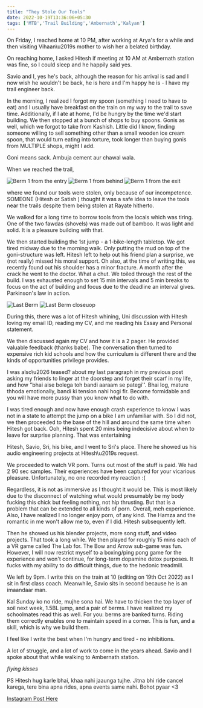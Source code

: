 ```yaml
---
title: "They Stole Our Tools"
date: 2022-10-19T13:36:06+05:30
tags: ['MTB','Trail Building','Ambernath','Kalyan']
---
```

On Friday, I reached home at 10 PM, after working at Arya's for a while and then visiting Vihaan\u2019s mother to wish her a belated birthday.

On reaching home, I asked Hitesh if meeting at 10 AM at Ambernath station was fine, so I could sleep and he happily said yes.

Savio and I, yes he's back, although the reason for his arrival is sad and I now wish he wouldn't be back, he is here and I'm happy he is - I have my trail engineer back.

In the morning, I realized I forgot my spoon (something I need to have to eat) and I usually have breakfast on the train on my way to the trail to save time. Additionally, if I ate at home, I'd be hungry by the time we'd start building. We then stopped at a bunch of shops to buy spoons. Gonis as well, which we forgot to take from Kashish. Little did I know, finding someone willing to sell something other than a small wooden ice cream spoon, that would turn eating into torture, took longer than buying gonis from MULTIPLE shops, might I add.

Goni means sack. Ambuja cement aur chawal wala.

When we reached the trail,

![Berm 1 from the entry](/images/15oct2022/1.avif)
![Berm 1 from behind](/images/15oct2022/2.avif)
![Berm 1 from the exit](/images/15oct2022/3.avif)

where we found our tools were stolen, only because of our incompetence. SOMEONE (Hitesh or Satish ) thought it was a safe idea to leave the tools near the trails despite them being stolen at Rayate hitherto.

We walked for a long time to borrow tools from the locals which was tiring. One of the two fawdas (shovels) was made out of bamboo. It was light and solid. It is a pleasure building with that.

We then started building the 1st jump - a 1-bike-length tabletop. We got tired midway due to the morning walk. Only putting the mud on top of the goni-structure was left. Hitesh left to help out his friend plan a surprise, we (not really) missed his moral support. Oh also, at the time of writing this, we recently found out his shoulder has a minor fracture. A month after the crack he went to the doctor. What a chut. We toiled through the rest of the build. I was exhausted enough to set 15 min intervals and 5 min breaks to focus on the act of building and focus due to the deadline an interval gives. Parkinson's law in action.

![Last Berm](/images/15oct2022/4.avif)
![Last Berm closeuop](/images/15oct2022/5.avif)

During this, there was a lot of Hitesh whining, Uni discussion with Hitesh loving my email ID, reading my CV,  and me reading his Essay and Personal statement.

We then discussed again my CV and how it is a 2 pager. He provided valuable feedback (thanks babe). The conversation then turned to expensive rich kid schools and how the curriculum is different there and the kinds of opportunities privilege provides.

I was also\u2026 teased? about my last paragraph in my previous post asking my friends to linger at the doorstep and forget their scarf in my life, and how "bhai aise bolega toh bandi aaraam se pategi''. Bhai log, mature thhoda emotionally, bandi ki tension nahi hogi fir. Become formidable and you will have more pussy than you know what to do with.

I was tired enough and now have enough crash experience to know I was not in a state to attempt the jump on a bike I am unfamiliar with. So I did not, we then proceeded to the base of the hill and around the same time when Hitesh got back. Ooh, Hitesh spent 20 mins being indecisive about when to leave for surprise planning. That was entertaining

Hitesh, Savio, Sri, his bike, and I went to Sri's place. There he showed us his audio engineering projects at Hitesh\u2019s request.

We proceeded to watch VR porn. Turns out most of the stuff is paid. We had 2 90 sec samples. Their experiences have been captured for your vicarious pleasure. Unfortunately, no one recorded my reaction :(

Regardless, it is not as immersive as I thought it would be. This is most likely due to the disconnect of watching what would presumably be my body fucking this chick but feeling nothing, not hip thrusting. But that is a problem that can be extended to all kinds of porn. Overall, meh experience. Also, I have realized I no longer enjoy porn, of any kind.  The Hamza and the romantic in me won't allow me to, even if I did. Hitesh subsequently left.

Then he showed us his blender projects, more song stuff, and video projects. That took a long while. We then played for roughly 15 mins each of a VR game called The Lab for. The Bow and Arrow sub-game was fun. However, I will now restrict myself to a boxing/ping pong game for the experience and won't continue, for long-term dopamine detox purposes. It fucks with my ability to do difficult things, due to the hedonic treadmill.

We left by 9pm. I write this on the train at 10 (editing on 19th Oct 2022) as I sit in first class coach. Meanwhile, Savio sits in second because he is an imaandaar man.

Kal Sunday ko no ride, mujhe sona hai. We have to thicken the top layer of soil next week, 1.5BL jump, and a pair of berms. I have realized my schoolmates read this as well. For you: berms are banked turns. Riding them correctly enables one to maintain speed in a corner. This is fun, and a skill, which is why we build them.

I feel like I write the best when I'm hungry and tired - no inhibitions.

A lot of struggle, and a lot of work to come in the years ahead. Savio and I spoke about that while walking to Ambernath station.

*flying kisses*

PS Hitesh hug karle bhai, khaa nahi jaaunga tujhe. Jitna bhi ride cancel karega, tere bina apna rides, apna events same nahi. Bohot pyaar <3

[Instagram Post Here](https://www.instagram.com/p/Cj4yoLKtmk5/)
